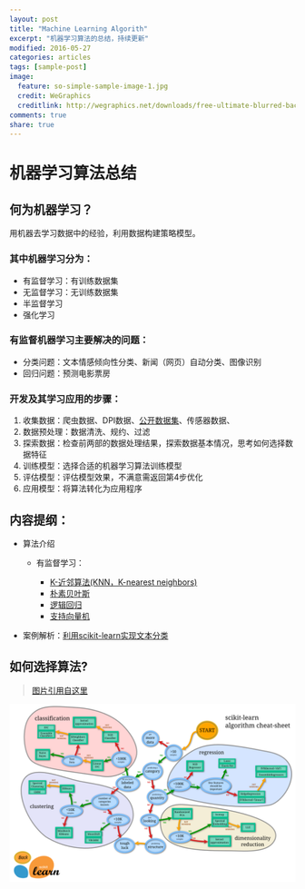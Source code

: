 ```yaml
---
layout: post
title: "Machine Learning Algorith"
excerpt: "机器学习算法的总结，持续更新"
modified: 2016-05-27
categories: articles
tags: [sample-post]
image:
  feature: so-simple-sample-image-1.jpg
  credit: WeGraphics
  creditlink: http://wegraphics.net/downloads/free-ultimate-blurred-background-pack/
comments: true
share: true
---
```


# 机器学习算法总结

## 何为机器学习？
用机器去学习数据中的经验，利用数据构建策略模型。

### 其中机器学习分为：

* 有监督学习：有训练数据集
* 无监督学习：无训练数据集
* 半监督学习
* 强化学习

### 有监督机器学习主要解决的问题：

* 分类问题：文本情感倾向性分类、新闻（网页）自动分类、图像识别 
* 回归问题：预测电影票房 

### 开发及其学习应用的步骤：

1. 收集数据：爬虫数据、DPI数据、[公开数据集](https://www.kaggle.com/datasets)、传感器数据、
2. 数据预处理：数据清洗、规约、过滤
3. 探索数据：检查前两部的数据处理结果，探索数据基本情况，思考如何选择数据特征
4. 训练模型：选择合适的机器学习算法训练模型
5. 评估模型：评估模型效果，不满意需返回第4步优化
6. 应用模型：将算法转化为应用程序


## 内容提纲：

* 算法介绍

	* 有监督学习：

		* [K-近邻算法(KNN，K-nearest neighbors)](../../images/html/K-近邻算法.html)
		* [朴素贝叶斯](../../images/html/朴素贝叶斯.html)
		* [逻辑回归](../../images/html/Logistic.html)
		* [支持向量机](../../images/html/SVM.html)

* 案例解析：[利用scikit-learn实现文本分类](../../images/html/利用scikit-learn实现文本分类.html)

## 如何选择算法?
> [图片引用自这里](http://scikit-learn.org/stable/tutorial/machine_learning_map/index.html)

<img src="../../images/ml_map.png" width="2000px">
